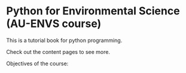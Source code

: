 # Python for Environmental Science (AU-ENVS course)

This is a tutorial book for python programming.

Check out the content pages  to see more.

Objectives of the course:
